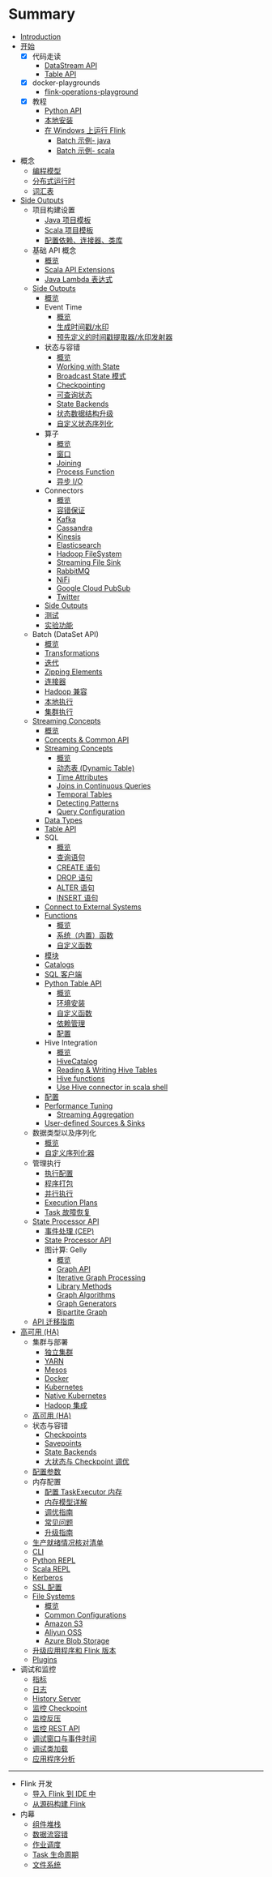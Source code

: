 # Summary

* [Introduction](README.md)
* [开始](docs/getting-started/getting-started.md)
    * [x] 代码走读
        * [DataStream API](docs/getting-started/walkthroughs/datastream_api.md)
        * [Table API](docs/getting-started/walkthroughs/table_api.md)
    * [x] docker-playgrounds
        * [flink-operations-playground](docs/getting-started/docker-playgrounds/flink-operations-playground.md)
    * [x] 教程
        * [Python API](docs/getting-started/tutorials/python_table_api.md)
        * [本地安装](docs/getting-started/tutorials/local_setup.md)
        * [在 Windows 上运行 Flink](docs/getting-started/tutorials/flink_on_windows.md)
            * [Batch 示例- java](docs/dev/batch/examples-java.md)
            * [Batch 示例- scala](docs/dev/batch/examples-scala.md)
* 概念
    * [编程模型](docs/concepts/programming-model.md)
    * [分布式运行时](docs/concepts/runtime.md)
    * [词汇表](docs/concepts/glossary.md)
* [Side Outputs](docs/dev/stream/side_output.md)
    * 项目构建设置
        * [Java 项目模板](docs/dev/projectsetup/java_api_quickstart.md)
        * [Scala 项目模板](docs/dev/projectsetup/scala_api_quickstart.md)
        * [配置依赖、连接器、类库](docs/dev/projectsetup/dependencies.md)
    * 基础 API 概念
        * [概览](docs/dev/api_concepts.md)
        * [Scala API Extensions](docs/dev/scala_api_extensions.md)
        * [Java Lambda 表达式](docs/dev/java_lambdas.md)
    * [Side Outputs](docs/dev/stream/side_output.md)
        * [概览](docs/dev/datastream_api.md)
        * Event Time
            * [概览](docs/dev/event_time.md)
            * [生成时间戳/水印](docs/dev/event_timestamps_watermarks.md)
            * [预先定义的时间戳提取器/水印发射器](docs/dev/event_timestamp_extractors.md)
        * 状态与容错
            * [概览](docs/dev/stream/state/index.md)
            * [Working with State](docs/dev/stream/state/state.md)
            * [Broadcast State 模式](docs/dev/stream/state/broadcast_state.md)
            * [Checkpointing](docs/dev/stream/state/checkpointing.md)
            * [可查询状态](docs/dev/stream/state/queryable_state.md)
            * [State Backends](docs/dev/stream/state/state_backends.md)
            * [状态数据结构升级](docs/dev/stream/state/schema_evolution.md)
            * [自定义状态序列化](docs/dev/stream/state/custom_serialization.md)
        * 算子
            * [概览](docs/dev/stream/operators/operators.md)
            * [窗口](docs/dev/stream/operators/windows.md)
            * [Joining](docs/dev/stream/operators/joining.md)
            * [Process Function](docs/dev/stream/operators/process_function.md)
            * [异步 I/O](docs/dev/stream/operators/asyncio.md)
        * Connectors
            * [概览](docs/dev/connectors/connectors.md)
            * [容错保证](docs/dev/connectors/guarantees.md)
            * [Kafka](docs/dev/connectors/kafka.md)
            * [Cassandra](docs/dev/connectors/cassandra.md)
            * [Kinesis](docs/dev/connectors/kinesis.md)
            * [Elasticsearch](docs/dev/connectors/elasticsearch.md)
            * [Hadoop FileSystem](docs/dev/connectors/filesystem_sink.md)
            * [Streaming File Sink](docs/dev/connectors/streamfile_sink.md)
            * [RabbitMQ](docs/dev/connectors/rabbitmq.md)
            * [NiFi](docs/dev/connectors/nifi.md)
            * [Google Cloud PubSub](docs/dev/connectors/pubsub.md)
            * [Twitter](docs/dev/connectors/twitter.md)
        * [Side Outputs](docs/dev/stream/side_output.md)
        * [测试](docs/dev/stream/testing.md)
        * [实验功能](docs/dev/stream/experimental.md)
    * Batch (DataSet API)
        * [概览](docs/dev/batch/index.md)
        * [Transformations](docs/dev/batch/dataset_transformations.md)
        * [迭代](docs/dev/batch/iterations.md)
        * [Zipping Elements](docs/dev/batch/zip_elements_guide.md)
        * [连接器](docs/dev/batch/connectors.md)
        * [Hadoop 兼容](docs/dev/batch/hadoop_compatibility.md)
        * [本地执行](docs/dev/local_execution.md)
        * [集群执行](docs/dev/cluster_execution.md)
    * [Streaming Concepts](docs/dev/stream/state/state.md#collapse-86)
        * [概览](docs/dev/table/index.zh.md)
        * [Concepts & Common API](docs/dev/table/common.md)
        * [Streaming Concepts](docs/dev/stream/state/state.md#collapse-86)
            * [概览](docs/dev/table/streaming/index.zh.md)
            * [动态表 (Dynamic Table)](docs/dev/table/streaming/dynamic_tables.md)
            * [Time Attributes](docs/dev/table/streaming/time_attributes.md)
            * [Joins in Continuous Queries](docs/dev/table/streaming/joins.md)
            * [Temporal Tables](docs/dev/table/streaming/temporal_tables.md)
            * [Detecting Patterns](docs/dev/table/streaming/match_recognize.md)
            * [Query Configuration](docs/dev/table/streaming/query_configuration.md)
        * [Data Types](docs/dev/table/types.md)
        * [Table API](docs/dev/table/tableApi.md)
        * SQL
            * [概览](docs/dev/table/sql/index.md)
            * [查询语句](docs/dev/table/sql/queries.md)
            * [CREATE 语句](docs/dev/table/sql/create.md)
            * [DROP 语句](docs/dev/table/sql/drop.md)
            * [ALTER 语句](docs/dev/table/sql/alter.md)
            * [INSERT 语句](docs/dev/table/sql/insert.md)
        * [Connect to External Systems](docs/dev/table/connect.md)
        * [Functions](docs/dev/stream/state/state.md#collapse-104)
            * [概览](docs/dev/table/functions/index.zh.md)
            * [系统（内置）函数](docs/dev/table/functions/systemFunctions.md)
            * [自定义函数](docs/dev/table/functions/udfs.md)
        * [模块](docs/dev/table/modules.md)
        * [Catalogs](docs/dev/table/catalogs.md)
        * [SQL 客户端](docs/dev/table/sqlClient.md)
        * [Python Table API](docs/dev/stream/state/state.md#collapse-111)
            * [概览](docs/dev/table/python/index.zh.md)
            * [环境安装](docs/dev/table/python/installation.md)
            * [自定义函数](docs/dev/table/python/python_udfs.md)
            * [依赖管理](docs/dev/table/python/dependency_management.md)
            * [配置](docs/dev/table/python/python_config.md)
        * Hive Integration
            * [概览](docs/dev/table/hive/index.zh.md)
            * [HiveCatalog](docs/dev/table/hive/hive_catalog.md)
            * [Reading & Writing Hive Tables](docs/dev/table/hive/read_write_hive.md)
            * [Hive functions](docs/dev/table/hive/hive_functions.md)
            * [Use Hive connector in scala shell](docs/dev/table/hive/scala_shell_hive.md)
        * [配置](docs/dev/table/config.md)
        * [Performance Tuning](docs/dev/stream/state/state.md#collapse-124)
            * [Streaming Aggregation](docs/dev/table/tuning/streaming_aggregation_optimization.md)
        * [User-defined Sources & Sinks](docs/dev/table/sourceSinks.md)
    * 数据类型以及序列化
        * [概览](docs/dev/types_serialization.md)
        * [自定义序列化器](docs/dev/custom_serializers.md)
    * 管理执行
        * [执行配置](docs/dev/execution_configuration.md)
        * [程序打包](docs/dev/packaging.md)
        * [并行执行](docs/dev/parallel.md)
        * [Execution Plans](docs/dev/execution_plans.md)
        * [Task 故障恢复](docs/dev/task_failure_recovery.md)
    * [State Processor API](docs/dev/libs/state_processor_api.md)
        * [事件处理 (CEP)](docs/dev/libs/cep.md)
        * [State Processor API](docs/dev/libs/state_processor_api.md)
        * 图计算: Gelly
            * [概览](docs/dev/libs/gelly/index.zh.md)
            * [Graph API](docs/dev/libs/gelly/graph_api.md)
            * [Iterative Graph Processing](docs/dev/libs/gelly/iterative_graph_processing.md)
            * [Library Methods](docs/dev/libs/gelly/library_methods.md)
            * [Graph Algorithms](docs/dev/libs/gelly/graph_algorithms.md)
            * [Graph Generators](docs/dev/libs/gelly/graph_generators.md)
            * [Bipartite Graph](docs/dev/libs/gelly/bipartite_graph.md)
    * [API 迁移指南](docs/dev/migration.md)
* [高可用 (HA)](docs/ops/jobmanager_high_availability.md)
    * 集群与部署
        * [独立集群](docs/ops/deployment/cluster_setup.md)
        * [YARN](docs/ops/deployment/yarn_setup.md)
        * [Mesos](docs/ops/deployment/mesos.md)
        * [Docker](docs/ops/deployment/docker.md)
        * [Kubernetes](docs/ops/deployment/kubernetes.md)
        * [Native Kubernetes](docs/ops/deployment/native_kubernetes.md)
        * [Hadoop 集成](docs/ops/deployment/hadoop.md)
    * [高可用 (HA)](docs/ops/jobmanager_high_availability.md)
    * 状态与容错
        * [Checkpoints](docs/ops/state/checkpoints.md)
        * [Savepoints](docs/ops/state/savepoints.md)
        * [State Backends](docs/ops/state/state_backends.md)
        * [大状态与 Checkpoint 调优](docs/ops/state/large_state_tuning.md)
    * [配置参数](docs/ops/config.md)
    * 内存配置
        * [配置 TaskExecutor 内存](docs/ops/memory/mem_setup.md)
        * [内存模型详解](docs/ops/memory/mem_detail.md)
        * [调优指南](docs/ops/memory/mem_tuning.md)
        * [常见问题](docs/ops/memory/mem_trouble.md)
        * [升级指南](docs/ops/memory/mem_migration.md)
    * [生产就绪情况核对清单](docs/ops/production_ready.md)
    * [CLI](docs/ops/cli.md)
    * [Python REPL](docs/ops/python_shell.md)
    * [Scala REPL](docs/ops/scala_shell.md)
    * [Kerberos](docs/ops/security-kerberos.md)
    * [SSL 配置](docs/ops/security-ssl.md)
    * [File Systems](docs/dev/stream/state/state.md#collapse-184)
        * [概览](docs/ops/filesystems/index.zh.md)
        * [Common Configurations](docs/ops/filesystems/common.md)
        * [Amazon S3](docs/ops/filesystems/s3.md)
        * [Aliyun OSS](docs/ops/filesystems/oss.md)
        * [Azure Blob Storage](docs/ops/filesystems/azure.md)
    * [升级应用程序和 Flink 版本](docs/ops/upgrading.md)
    * [Plugins](docs/ops/plugins.md)
* 调试和监控
    * [指标](docs/monitoring/metrics.md)
    * [日志](docs/monitoring/logging.md)
    * [History Server](docs/monitoring/historyserver.md)
    * [监控 Checkpoint](docs/monitoring/checkpoint_monitoring.md)
    * [监控反压](docs/monitoring/back_pressure.md)
    * [监控 REST API](docs/monitoring/rest_api.md)
    * [调试窗口与事件时间](docs/monitoring/debugging_event_time.md)
    * [调试类加载](docs/monitoring/debugging_classloading.md)
    * [应用程序分析](docs/monitoring/application_profiling.md)

-----
* Flink 开发
    * [导入 Flink 到 IDE 中](docs/flinkDev/ide_setup.md)
    * [从源码构建 Flink](docs/flinkDev/building.md)
* 内幕
    * [组件堆栈](docs/internals/components.md)
    * [数据流容错](docs/internals/stream_checkpointing.md)
    * [作业调度](docs/internals/job_scheduling.md)
    * [Task 生命周期](docs/internals/task_lifecycle.md)
    * [文件系统](docs/internals/filesystems.md)

